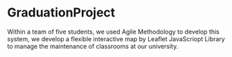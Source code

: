 # GraduationProject
Within a team of five students, we used Agile Methodology to develop this system, we develop a flexible interactive map by Leaflet JavaScriopt Library to manage the maintenance of classrooms at our university.
